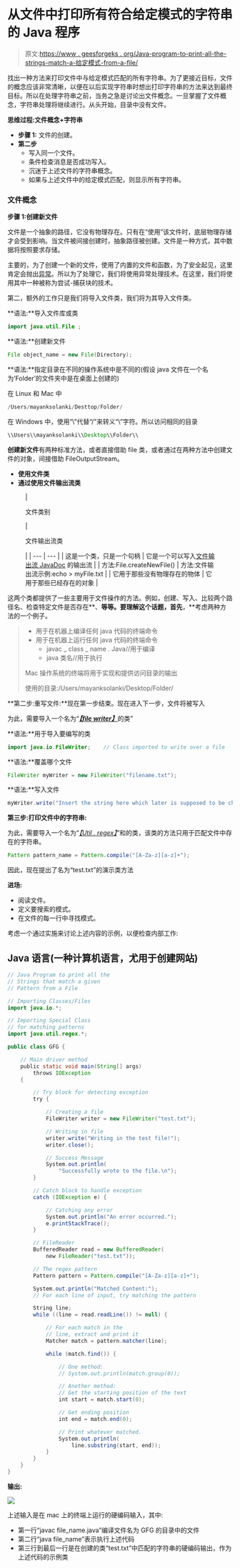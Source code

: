 # 从文件中打印所有符合给定模式的字符串的 Java 程序

> 原文:[https://www . geesforgeks . org/Java-program-to-print-all-the-strings-match-a-给定模式-from-a-file/](https://www.geeksforgeeks.org/java-program-to-print-all-the-strings-that-match-a-given-pattern-from-a-file/)

找出一种方法来打印文件中与给定模式匹配的所有字符串。为了更接近目标，文件的概念应该非常清晰，以便在以后实现字符串时想出打印字符串的方法来达到最终目标。所以在处理字符串之前，当务之急是讨论出文件概念。一旦掌握了文件概念，字符串处理将继续进行。从头开始，目录中没有文件。

**思维过程:文件概念+字符串**

*   **步骤 1:** 文件的创建。
*   **第二步**
    *   写入同一个文件。
    *   条件检查消息是否成功写入。
    *   沉迷于上述文件的字符串概念。
    *   如果与上述文件中的给定模式匹配，则显示所有字符串。

### 文件概念

**步骤 1:创建新文件**

文件是一个抽象的路径，它没有物理存在。只有在“使用”该文件时，底层物理存储才会受到影响。当文件被间接创建时，抽象路径被创建。文件是一种方式，其中数据将按照要求存储。

主要的，为了创建一个新的文件，使用了内置的文件和函数，为了安全起见，这里肯定会抛出[异常](https://www.geeksforgeeks.org/exceptions-in-java/)。所以为了处理它，我们将使用异常处理技术。在这里，我们将使用其中一种被称为尝试-捕获块的技术。

第二，额外的工作只是我们将导入文件类，我们将为其导入文件类。

**语法:**导入文件库或类

```java
import java.util.File ;
```

**语法:**创建新文件

```java
File object_name = new File(Directory); 
```

**语法:**指定目录在不同的操作系统中是不同的(假设 java 文件在一个名为‘Folder’的文件夹中是在桌面上创建的)

在 Linux 和 Mac 中

```java
/Users/mayanksolanki/Desttop/Folder/
```

在 Windows 中，使用“\\”代替“/”来转义“\”字符。所以访问相同的目录

```java
\\Users\\mayanksolanki\\Desktop\\Folder\\
```

**创建新文件**有两种标准方法，或者直接借助 file 类，或者通过在两种方法中创建文件的对象，间接借助 FileOutputStream。

*   **使用文件类**
*   **通过使用文件输出流类**

<figure class="table">

| 

文件类别

 | 

文件输出流类

 |
| --- | --- |
| 这是一个类，只是一个句柄 | 它是一个可以写入[文件输出流 JavaDoc](https://www.geeksforgeeks.org/dataoutputstream-in-java/) 的输出流 |
| 方法:File.createNewFile() | 方法:文件输出流示例:echo > myFile.txt |
| 它用于那些没有物理存在的物体 | 它用于那些已经存在的对象 |

</figure>

这两个类都提供了一些主要用于文件操作的方法。例如，创建、写入、比较两个路径名、检查特定文件是否存在**、**等等。要理解这个话题，首先**，**考虑两种方法的一个例子。

> *   用于在机器上编译任何 java 代码的终端命令
> *   用于在机器上运行任何 java 代码的终端命令
>     *   javac _ class _ name . Java//用于编译
>     *   java 类名//用于执行
>         
> 
> Mac 操作系统的终端将用于实现和提供访问目录的输出
> 
> 使用的目录:/Users/mayanksolanki/Desktop/Folder/

**第二步:重写文件:**现在第一步结束。现在进入下一步，文件将被写入

为此，需要导入一个名为“[***【file writer】***](https://www.geeksforgeeks.org/file-handling-java-using-filewriter-filereader/)的类”

**语法:**用于导入要编写的类

```java
import java.io.FileWriter;    // Class imported to write over a file
```

**语法:**覆盖哪个文件

```java
FileWriter myWriter = new FileWriter("filename.txt");
```

**语法:**写入文件

```java
myWriter.write("Insert the string here which later is supposed to be checked present or not");
```

**第三步:打印文件中的字符串:**

为此，需要导入一个名为“[*【Util . regex】*](https://www.geeksforgeeks.org/regular-expressions-in-java/)”和的类，该类的方法只用于匹配文件中存在的字符串。

```java
Pattern pattern_name = Pattern.compile("[A-Za-z][a-z]+");
```

因此，现在提出了名为“test.txt”的演示类方法

**进场:**

*   阅读文件。
*   定义要搜索的模式。
*   在文件的每一行中寻找模式。

考虑一个通过实施来讨论上述内容的示例，以便检查内部工作:

## Java 语言(一种计算机语言，尤用于创建网站)

```java
// Java Program to print all the
// Strings that match a given
// Pattern from a File

// Importing Classes/Files
import java.io.*;

// Importing Special Class 
// for matching patterns
import java.util.regex.*;

public class GFG {

    // Main driver method
    public static void main(String[] args)
        throws IOException
    {

        // Try block for detecting exception
        try {

            // Creating a file
            FileWriter writer = new FileWriter("test.txt");

            // Writing in file
            writer.write("Writing in the test file!");
            writer.close();

            // Success Message
            System.out.println(
                "Successfully wrote to the file.\n");
        }

        // Catch block to handle exception
        catch (IOException e) {

            // Catching any error
            System.out.println("An error occurred.");
            e.printStackTrace();
        }

        // FileReader
        BufferedReader read = new BufferedReader(
            new FileReader("test.txt"));

        // The regex pattern
        Pattern pattern = Pattern.compile("[A-Za-z][a-z]+");

        System.out.println("Matched Content:");
        // For each line of input, try matching the pattern

        String line;
        while ((line = read.readLine()) != null) {

            // For each match in the 
            // line, extract and print it
            Matcher match = pattern.matcher(line);

            while (match.find()) {

                // One method:
                // System.out.println(match.group(0));

                // Another method:
                // Get the starting position of the text
                int start = match.start(0);

                // Get ending position
                int end = match.end(0);

                // Print whatever matched.
                System.out.println(
                    line.substring(start, end));
            }
        }
    }
}
```

**输出:**

![](img/6430875eccce0234a79f4933b6392d5f.png)

上述输入是在 mac 上的终端上运行的硬编码输入，其中:

*   第一行“javac file_name.java”编译文件名为 GFG 的目录中的文件
*   第二行“java file_name”表示执行上述代码
*   第三行到最后一行是在创建的类“test.txt”中匹配的字符串的硬编码输出，作为上述代码的示例类